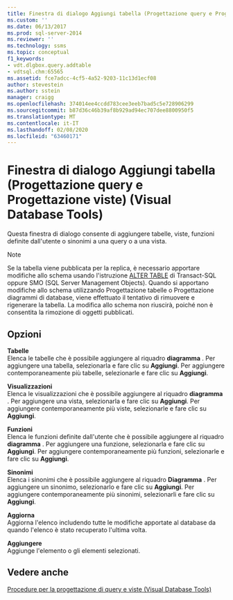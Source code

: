 ```yaml
---
title: Finestra di dialogo Aggiungi tabella (Progettazione query e Progettazione viste) (Visual Database Tools) | Microsoft Docs
ms.custom: ''
ms.date: 06/13/2017
ms.prod: sql-server-2014
ms.reviewer: ''
ms.technology: ssms
ms.topic: conceptual
f1_keywords:
- vdt.dlgbox.query.addtable
- vdtsql.chm:65565
ms.assetid: fce7adcc-4cf5-4a52-9203-11c13d1ecf08
author: stevestein
ms.author: sstein
manager: craigg
ms.openlocfilehash: 374014ee4ccdd783cee3eeb7bad5c5e728906299
ms.sourcegitcommit: b87d36c46b39af8b929ad94ec707dee8800950f5
ms.translationtype: MT
ms.contentlocale: it-IT
ms.lasthandoff: 02/08/2020
ms.locfileid: "63460171"
---
```

# <a name="add-table-dialog-box-query-and-view-designers-visual-database-tools"></a>Finestra di dialogo Aggiungi tabella (Progettazione query e Progettazione viste) (Visual Database Tools)
  Questa finestra di dialogo consente di aggiungere tabelle, viste, funzioni definite dall'utente o sinonimi a una query o a una vista.  
  
> [!NOTE]  
>  Se la tabella viene pubblicata per la replica, è necessario apportare modifiche allo schema usando l'istruzione [ALTER TABLE](/sql/t-sql/statements/alter-table-transact-sql) di Transact-SQL oppure SMO (SQL Server Management Objects). Quando si apportano modifiche allo schema utilizzando Progettazione tabelle o Progettazione diagrammi di database, viene effettuato il tentativo di rimuovere e rigenerare la tabella. La modifica allo schema non riuscirà, poiché non è consentita la rimozione di oggetti pubblicati.  
  
## <a name="options"></a>Opzioni  
 **Tabelle**  
 Elenca le tabelle che è possibile aggiungere al riquadro **diagramma** . Per aggiungere una tabella, selezionarla e fare clic su **Aggiungi**. Per aggiungere contemporaneamente più tabelle, selezionarle e fare clic su **Aggiungi**.  
  
 **Visualizzazioni**  
 Elenca le visualizzazioni che è possibile aggiungere al riquadro **diagramma** . Per aggiungere una vista, selezionarla e fare clic su **Aggiungi**. Per aggiungere contemporaneamente più viste, selezionarle e fare clic su **Aggiungi**.  
  
 **Funzioni**  
 Elenca le funzioni definite dall'utente che è possibile aggiungere al riquadro **diagramma** . Per aggiungere una funzione, selezionarla e fare clic su **Aggiungi**. Per aggiungere contemporaneamente più funzioni, selezionarle e fare clic su **Aggiungi**.  
  
 **Sinonimi**  
 Elenca i sinonimi che è possibile aggiungere al riquadro **Diagramma** . Per aggiungere un sinonimo, selezionarlo e fare clic su **Aggiungi**. Per aggiungere contemporaneamente più sinonimi, selezionarli e fare clic su **Aggiungi**.  
  
 **Aggiorna**  
 Aggiorna l'elenco includendo tutte le modifiche apportate al database da quando l'elenco è stato recuperato l'ultima volta.  
  
 **Aggiungere**  
 Aggiunge l'elemento o gli elementi selezionati.  
  
## <a name="see-also"></a>Vedere anche  
 [Procedure per la progettazione di query e viste &#40;Visual Database Tools&#41;](visual-database-tools.md)  
  
  
